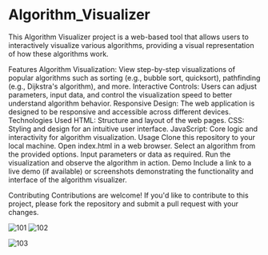 # Algorithm_Visualizer

This Algorithm Visualizer project is a web-based tool that allows users to interactively visualize various algorithms, providing a visual representation of how these algorithms work.

Features
Algorithm Visualization: View step-by-step visualizations of popular algorithms such as sorting (e.g., bubble sort, quicksort), pathfinding (e.g., Dijkstra's algorithm), and more.
Interactive Controls: Users can adjust parameters, input data, and control the visualization speed to better understand algorithm behavior.
Responsive Design: The web application is designed to be responsive and accessible across different devices.
Technologies Used
HTML: Structure and layout of the web pages.
CSS: Styling and design for an intuitive user interface.
JavaScript: Core logic and interactivity for algorithm visualization.
Usage
Clone this repository to your local machine.
Open index.html in a web browser.
Select an algorithm from the provided options.
Input parameters or data as required.
Run the visualization and observe the algorithm in action.
Demo
Include a link to a live demo (if available) or screenshots demonstrating the functionality and interface of the algorithm visualizer.

Contributing
Contributions are welcome! If you'd like to contribute to this project, please fork the repository and submit a pull request with your changes.

![101](https://github.com/Aashiparihar07/Algorithm_Visualizer/assets/115942226/7417f289-1a3c-41b0-b30b-43d8211287c6)
![102](https://github.com/Aashiparihar07/Algorithm_Visualizer/assets/115942226/b4c94aec-37bd-40f6-8691-9eb1c7c1a2db)


![103](https://github.com/Aashiparihar07/Algorithm_Visualizer/assets/115942226/f4a8ac2e-f40e-4e1c-a679-00f7a9e0c6c3)
